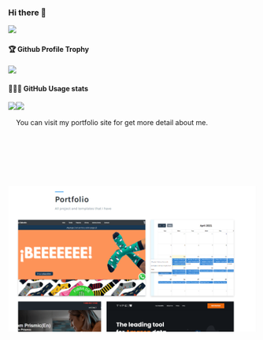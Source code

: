 ### Hi there 👋

![](https://komarev.com/ghpvc/?username=Cardoso-topdev)   <br />
<div>
  <h4>🏆 Github Profile Trophy</h4>
    <img src="https://github-profile-trophy.vercel.app/?username=Cardoso-topdev&column=8&theme=onedark"/>
</div>
<div>
  <h4>👨🏻‍💻 GitHub Usage stats</h4>
  <img height="170" align="left" src="https://github-readme-stats.vercel.app/api?username=Cardoso-topdev&show_icons=true&theme=radical" />
  <img src="https://github-readme-stats.vercel.app/api/top-langs/?username=Cardoso-topdev&layout=compact" />
</div>

You can visit my portfolio site for get more detail about me. 

<!--
**Cardoso-topdev/Cardoso-topdev** is a ✨ _special_ ✨ repository because its `README.md` (this file) appears on your GitHub profile.

Here are some ideas to get you started:

- 🔭 I’m currently working on ...    
- 🌱 I’m currently learning ...  
- 👯 I’m looking to collaborate on ...  
- 🤔 I’m looking for help with ... 
- 💬 Ask me about ... 
- 📫 How to reach me: ... 
- 😄 Pronouns: ...
- ⚡ Fun fact: ...
-->
<div align="center">
  <a href="https://portfolio-c3e28.netlify.app">
    <img
      alt="Learn the smart, efficient way to test any JavaScript application."
      src="imgs/portfolio2.png"
    />
  </a>
</div>
